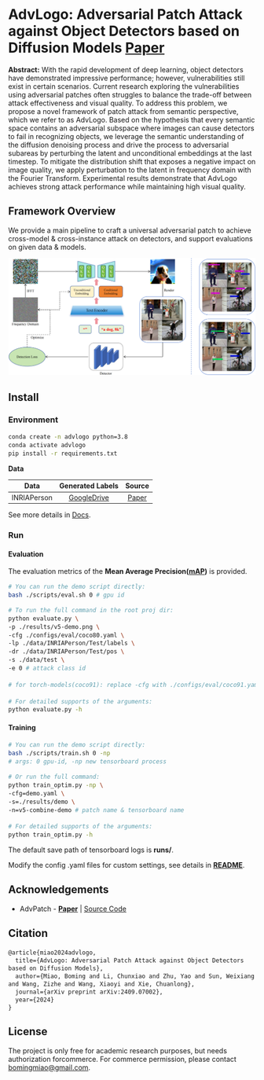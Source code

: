 # AdvLogo: Adversarial Patch Attack against Object Detectors based on Diffusion Models [**Paper**](https://arxiv.org/abs/2409.07002)

**Abstract:** With the rapid development of deep learning, object detectors have demonstrated impressive performance; however, vulnerabilities still exist in certain scenarios. Current research exploring the vulnerabilities using adversarial patches often struggles to balance the trade-off between attack effectiveness and visual quality. To address this problem, we propose a novel framework of patch attack from semantic perspective, which we refer to as AdvLogo. Based on the hypothesis that every semantic space contains an adversarial subspace where images can cause detectors to fail in recognizing objects, we leverage the semantic understanding of the diffusion denoising process and drive the process to adversarial subareas by perturbing the latent and unconditional embeddings at the last timestep. To mitigate the distribution shift that exposes a negative impact on image quality, we apply perturbation to the latent in frequency domain with the Fourier Transform. Experimental results demonstrate that AdvLogo achieves strong attack performance while maintaining high visual quality.

## Framework Overview
We provide a main pipeline to craft a universal adversarial patch to achieve cross-model & cross-instance attack on detectors, 
and support evaluations on given data & models.

![](readme/framework.png)

## Install
### Environment

```bash
conda create -n advlogo python=3.8
conda activate advlogo
pip install -r requirements.txt
```

 **Data**

| Data        |                                             Generated Labels                                             |                                              Source                                              |                                            
|-------------|:--------------------------------------------------------------------------------------------------------:|:------------------------------------------------------------------------------------------------:|
| INRIAPerson |  [GoogleDrive](https://drive.google.com/drive/folders/1zKO6yXllhReiDS04WKkb6JIkxvAW2s_9?usp=share_link)  |               [Paper](https://hal.inria.fr/docs/00/54/85/12/PDF/hog_cvpr2005.pdf)                |

See more details in [Docs](./readme/data.md).


### Run

#### Evaluation

The evaluation metrics of the **Mean Average Precision([mAP](https://github.com/Cartucho/mAP))** is provided.

```bash
# You can run the demo script directly:
bash ./scripts/eval.sh 0 # gpu id
```

```bash
# To run the full command in the root proj dir:
python evaluate.py \
-p ./results/v5-demo.png \
-cfg ./configs/eval/coco80.yaml \
-lp ./data/INRIAPerson/Test/labels \
-dr ./data/INRIAPerson/Test/pos \
-s ./data/test \
-e 0 # attack class id

# for torch-models(coco91): replace -cfg with ./configs/eval/coco91.yaml

# For detailed supports of the arguments:
python evaluate.py -h
```

#### Training
```bash
# You can run the demo script directly:
bash ./scripts/train.sh 0 -np
# args: 0 gpu-id, -np new tensorboard process
```

```bash
# Or run the full command:
python train_optim.py -np \
-cfg=demo.yaml \
-s=./results/demo \
-n=v5-combine-demo # patch name & tensorboard name

# For detailed supports of the arguments:
python train_optim.py -h
```
The default save path of tensorboard logs is **runs/**.

Modify the config .yaml files for custom settings, see details in [**README**](https://github.com/VDIGPKU/T-SEA/blob/main/configs/README.yaml).



## Acknowledgements

* AdvPatch - [**Paper**](http://openaccess.thecvf.com/content_CVPRW_2019/papers/CV-COPS/Thys_Fooling_Automated_Surveillance_Cameras_Adversarial_Patches_to_Attack_Person_Detection_CVPRW_2019_paper.pdf) 
| [Source Code](https://gitlab.com/EAVISE/adversarial-yolo)

## Citation
```
@article{miao2024advlogo,
  title={AdvLogo: Adversarial Patch Attack against Object Detectors based on Diffusion Models},
  author={Miao, Boming and Li, Chunxiao and Zhu, Yao and Sun, Weixiang and Wang, Zizhe and Wang, Xiaoyi and Xie, Chuanlong},
  journal={arXiv preprint arXiv:2409.07002},
  year={2024}
}
```


## License

The project is only free for academic research purposes, but needs authorization forcommerce. For commerce permission, please contact bomingmiao@gmail.com.
